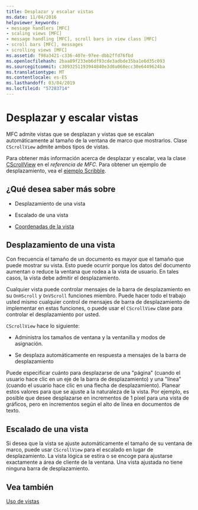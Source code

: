 ```yaml
---
title: Desplazar y escalar vistas
ms.date: 11/04/2016
helpviewer_keywords:
- message handlers [MFC]
- scaling views [MFC]
- message handling [MFC], scroll bars in view class [MFC]
- scroll bars [MFC], messages
- scrolling views [MFC]
ms.assetid: f98a3421-c336-407e-97ee-dbb2ffd76fbd
ms.openlocfilehash: 2baa89f233eb6df93cde3adbde35ba1e6d35c093
ms.sourcegitcommit: c3093251193944840e3d0a068ecc30e6449624ba
ms.translationtype: MT
ms.contentlocale: es-ES
ms.lasthandoff: 03/04/2019
ms.locfileid: "57283714"
---
```

# <a name="scrolling-and-scaling-views"></a>Desplazar y escalar vistas

MFC admite vistas que se desplazan y vistas que se escalan automáticamente al tamaño de la ventana de marco que mostrarlos. Clase `CScrollView` admite ambos tipos de vistas.

Para obtener más información acerca de desplazar y escalar, vea la clase [CScrollView](../mfc/reference/cscrollview-class.md) en el *referencia de MFC*. Para obtener un ejemplo de desplazamiento, vea el [ejemplo Scribble](../visual-cpp-samples.md).

## <a name="what-do-you-want-to-know-more-about"></a>¿Qué desea saber más sobre

- Desplazamiento de una vista

- Escalado de una vista

- [Coordenadas de la vista](/windows/desktop/gdi/window-coordinate-system)

##  <a name="_core_scrolling_a_view"></a> Desplazamiento de una vista

Con frecuencia el tamaño de un documento es mayor que el tamaño que puede mostrar su vista. Esto puede ocurrir porque los datos del documento aumentan o reduce la ventana que rodea a la vista de usuario. En tales casos, la vista debe admitir el desplazamiento.

Cualquier vista puede controlar mensajes de la barra de desplazamiento en su `OnHScroll` y `OnVScroll` funciones miembro. Puede hacer todo el trabajo usted mismo cualquier control de mensajes de barra de desplazamiento de implementar en estas funciones, o puede usar el `CScrollView` clase para controlar el desplazamiento por usted.

`CScrollView` hace lo siguiente:

- Administra los tamaños de ventana y la ventanilla y modos de asignación.

- Se desplaza automáticamente en respuesta a mensajes de la barra de desplazamiento

Puede especificar cuánto para desplazarse de una "página" (cuando el usuario hace clic en un eje de la barra de desplazamiento) y una "línea" (cuando el usuario hace clic en una flecha de desplazamiento). Planear estos valores para que se ajuste a la naturaleza de la vista. Por ejemplo, es posible que desee desplazarse en incrementos de 1 píxel para una vista de gráficos, pero en incrementos según el alto de línea en documentos de texto.

##  <a name="_core_scaling_a_view"></a> Escalado de una vista

Si desea que la vista se ajuste automáticamente el tamaño de su ventana de marco, puede usar `CScrollView` para el escalado en lugar de desplazamiento. La vista lógica se estira o se encoge para ajustarse exactamente a área de cliente de la ventana. Una vista ajustada no tiene ninguna barra de desplazamiento.

## <a name="see-also"></a>Vea también

[Uso de vistas](../mfc/using-views.md)
